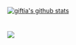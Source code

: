 [![giftia's github stats](https://github-readme-stats.vercel.app/api?username=giftia)](https://github.com/giftia/giftia)
# [![](https://img.shields.io/badge/IDE-Visual%20Studio%20Code-blue?style=flat-square&logo=Visual-Studio-Code)](https://code.visualstudio.com/)
